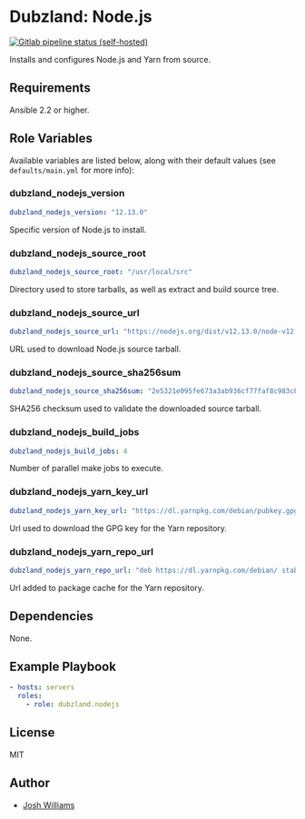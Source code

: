 # Dubzland: Node.js
[![Gitlab pipeline status (self-hosted)](https://git.dubzland.net/dubzland/ansible-role-nodejs/badges/master/pipeline.svg)](https://git.dubzland.net/dubzland/ansible-role-nodejs)

Installs and configures Node.js and Yarn from source.

## Requirements

Ansible 2.2 or higher.

## Role Variables

Available variables are listed below, along with their default values (see
    `defaults/main.yml` for more info):

### dubzland_nodejs_version

```yaml
dubzland_nodejs_version: "12.13.0"
```

Specific version of Node.js to install.

### dubzland_nodejs_source_root

```yaml
dubzland_nodejs_source_root: "/usr/local/src"
```

Directory used to store tarballs, as well as extract and build source tree.

### dubzland_nodejs_source_url

```yaml
dubzland_nodejs_source_url: "https://nodejs.org/dist/v12.13.0/node-v12.13.0.tar.gz"
```

URL used to download Node.js source tarball.

### dubzland_nodejs_source_sha256sum

```yaml
dubzland_nodejs_source_sha256sum: "2e5321e095fe673a3ab936cf77faf8c983cba62f27a9fbd00530a7edb739a040"
```

SHA256 checksum used to validate the downloaded source tarball.

### dubzland_nodejs_build_jobs

```yaml
dubzland_nodejs_build_jobs: 4
```

Number of parallel make jobs to execute.

### dubzland_nodejs_yarn_key_url

```yaml
dubzland_nodejs_yarn_key_url: "https://dl.yarnpkg.com/debian/pubkey.gpg"
```

Url used to download the GPG key for the Yarn repository.

### dubzland_nodejs_yarn_repo_url

```yaml
dubzland_nodejs_yarn_repo_url: "deb https://dl.yarnpkg.com/debian/ stable main"
```

Url added to package cache for the Yarn repository.

## Dependencies

None.

## Example Playbook

```yaml
- hosts: servers
  roles:
    - role: dubzland.nodejs
```

## License

MIT

## Author

* [Josh Williams](https://codingprime.com)
